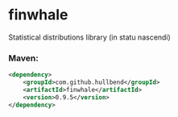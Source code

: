 # finwhale

Statistical distributions library  (in statu nascendi)

### Maven:

```xml
<dependency>
    <groupId>com.github.hullbend</groupId>
    <artifactId>finwhale</artifactId>
    <version>0.9.5</version>
</dependency>
```
